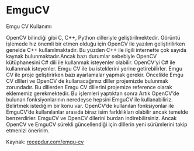 # EmguCV
Emgu CV Kullanımı

OpenCV bilindiği gibi C, C++, Python dilleriyle geliştirilmektedir. Görüntü işlemede hız önemli bir etmen olduğu için OpenCV ile yazılım geliştirilirken genelde C++ kullanılmaktadır. Bu yüzden C++ ile ilgili internette çok sayıda kaynak bulunmaktadır.Ancak bazı durumlar sebebiyle OpenCV kütüphanesini C# dili ile kullanmak isteyenler olabilir. OpenCV’yi C# ile kullanmak isteyenler. Emgu CV ile bu isteklerini yerine getirebilirler.
Emgu CV ile proje geliştirirken bazı ayarlamalar yapmak gerekir.
Öncelikle Emgu CV dllleri ve OpenCV de kullanacağımız dlller projemizde bulunmak zorundadır. Bu dlllerden Emgu CV dlllerini projemize reference olarak eklememiz gerekmektedir. Bu işlemleri yaptıktan sonra Artık OpenCV’de bulunan fonksiyonlarının neredeyse hepsini EmguCV ile kullanabiliriz.
Belirtmek istediğim bir konu var. OpenCV’de kullanılan fonksiyonlar ile EmguCV’de kullanılanlar arasıda biraz isim farklılıkları olabilir ancak temelde benzerdirler.
EmguCV ve OpenCV dllerini burdan indirebilirsiniz. Ancak OpenCV ve EmguCV sürekli güncellendiği için dlllerin yeni sürümlerini takip etmenizi öneririm.

Kaynak:
<a href="http://recepdur.com/emgu-cv/">recepdur.com/emgu-cv</a>
